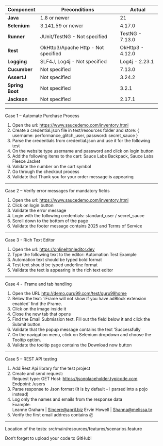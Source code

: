 | **Component**   | **Preconditions**                   | **Actual**       |
|-----------------|-------------------------------------|------------------|
| **Java**        | 1.8 or newer                        | 21               |
| **Selenium**    | 3.141.59 or newer                   | 4.17.0           |
| **Runner**      | JUnit/TestNG - Not specified        | TestNG - 7.13.0  |
| **Rest**        | OkHttp3/Apache Http - Not specified | OkHttp3 - 4.12.0 |
| **Logging**     | SLF4J, Log4j - Not specified        | Log4j - 2.23.1   |
| **Cucumber**    | Not specified                       | 7.13.0           |
| **AssertJ**     | Not specified                       | 3.24.2           |
| **Spring Boot** | Not specified                       | 3.2.1            |
| **Jackson**     | Not specified                       | 2.17.1           |

---
Case 1 – Automate Purchase Process

1. Open the url: https://www.saucedemo.com/inventory.html
2. Create a credential.json file in test/resources folder and store:
   {
   username: performance_glitch_user,
   password: secret_sauce
   }
3. Parse the credentials from credential.json and use it for the following test
4. On the website type username and password and click on login button
5. Add the following items to the cart: Sauce Labs Backpack, Sauce Labs Fleece Jacket
6. Validate the number on the cart symbol
7. Go through the checkout process
8. Validate that Thank you for your order message is appearing

---

Case 2 – Verify error messages for mandatory fields

1. Open the url: https://www.saucedemo.com/inventory.html
2. Click on login button
3. Validate the error message
4. Login with the following credentials: standard_user / secret_sauce
5. Scroll down to the bottom of the page
6. Validate the footer message contains 2025 and Terms of Service

---
Case 3 - Rich Text Editor

1. Open the url: https://onlinehtmleditor.dev
2. Type the following text to the editor: Automation Test Example
3. Automation text should be typed bold format
4. Test text should be typed underline format
5. Validate the text is appearing in the rich text editor

---
Case 4 - iFrame and tab handling

1. Open the URL http://demo.guru99.com/test/guru99home
2. Below the text: ‘iFrame will not show if you have adBlock extension enabled’ find the iFrame.
3. Click on the image inside it
4. Close the new tab that opens
5. Find the Email Submission text. Fill out the field below it and click the Submit button.
6. Validate that the popup message contains the text ‘Successfully
7. On the navigation menu, click on Selenium dropdown and choose the Tooltip option.
8. Validate the tooltip page contains the Download now button

---
Case 5 – REST API testing

1. Add Rest Api library for the test project
2. Create and send request:  
   Request type: GET
   Host: https://jsonplaceholder.typicode.com  
   Endpoint: /users
3. Parse response to Json format (It is by default - I parsed into a pojo instead)
4. Log only the names and emails from the response data  
   Example:  
   Leanne Graham | Sincere@april.biz
   Ervin Howell | Shanna@melissa.tv
5. Verify the first email address contains @

---

Location of the tests: src/main/resources/features/scenarios.feature


   Don’t forget to upload your code to GitHub!
